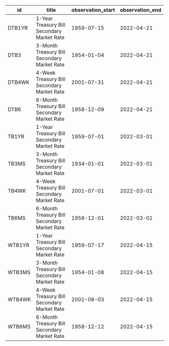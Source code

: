 | id     | title                                       | observation_start   | observation_end   |
|--------|---------------------------------------------|---------------------|-------------------|
| DTB1YR | 1-Year Treasury Bill Secondary Market Rate  | 1959-07-15          | 2022-04-21        |
| DTB3   | 3-Month Treasury Bill Secondary Market Rate | 1954-01-04          | 2022-04-21        |
| DTB4WK | 4-Week Treasury Bill Secondary Market Rate  | 2001-07-31          | 2022-04-21        |
| DTB6   | 6-Month Treasury Bill Secondary Market Rate | 1958-12-09          | 2022-04-21        |
| TB1YR  | 1-Year Treasury Bill Secondary Market Rate  | 1959-07-01          | 2022-03-01        |
| TB3MS  | 3-Month Treasury Bill Secondary Market Rate | 1934-01-01          | 2022-03-01        |
| TB4WK  | 4-Week Treasury Bill Secondary Market Rate  | 2001-07-01          | 2022-03-01        |
| TB6MS  | 6-Month Treasury Bill Secondary Market Rate | 1958-12-01          | 2022-03-01        |
| WTB1YR | 1-Year Treasury Bill Secondary Market Rate  | 1959-07-17          | 2022-04-15        |
| WTB3MS | 3-Month Treasury Bill Secondary Market Rate | 1954-01-08          | 2022-04-15        |
| WTB4WK | 4-Week Treasury Bill Secondary Market Rate  | 2001-08-03          | 2022-04-15        |
| WTB6MS | 6-Month Treasury Bill Secondary Market Rate | 1958-12-12          | 2022-04-15        |